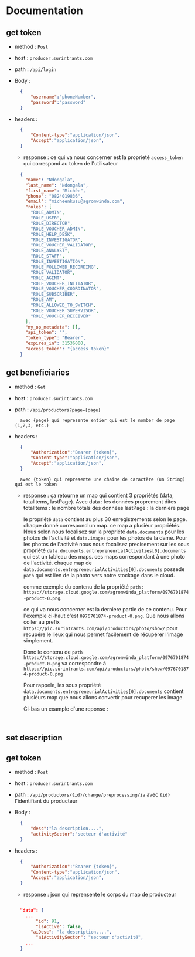 # Documentation

## get token
- method : `Post`
- host : `producer.surintrants.com`
- path : `/api/login`
- Body :
  ```json
    {
        "username":"phoneNumber",
        "password":"password"
    }

  ```
  
- headers :
  ```json
    {
        "Content-type":"application/json",
        "Accept":"application/json",
    }

  ```

  - response :
  ce qui va nous concerner est la proprieté `access_token` qui correspond au token de l'utilisateur
  ```json
    {
      "name": "Ndongala",
      "last_name": "Ndongala",
      "first_name": "Michée",
      "phone": "0824019836",
      "email": "micheenkusu@agromwinda.com",
      "roles": [
        "ROLE_ADMIN",
        "ROLE_USER",
        "ROLE_DIRECTOR",
        "ROLE_VOUCHER_ADMIN",
        "ROLE_HELP_DESK",
        "ROLE_INVESTIGATOR",
        "ROLE_VOUCHER_VALIDATOR",
        "ROLE_ANALYST",
        "ROLE_STAFF",
        "ROLE_INVESTIGATION",
        "ROLE_FOLLOWED_RECORDING",
        "ROLE_VALIDATOR",
        "ROLE_AGENT",
        "ROLE_VOUCHER_INITIATOR",
        "ROLE_VOUCHER_COORDINATOR",
        "ROLE_SUBSCRIBER",
        "ROLE_AM",
        "ROLE_ALLOWED_TO_SWITCH",
        "ROLE_VOUCHER_SUPERVISOR",
        "ROLE_VOUCHER_RECEIVER"
      ],
      "my_op_metadata": [],
      "api_token": "",
      "token_type": "Bearer",
      "expires_in": 31536000,
      "access_token": "{access_token}"
    }
  ```

## get beneficiaries
- method : `Get`
- host : `producer.surintrants.com`
- path : `/api/productors?page={page}`
  ```
    avec {page} qui represente entier qui est le nomber de page (1,2,3, etc.)

  ```
- headers :
  ```json
    {
        "Authorization":"Bearer {token}",
        "Content-type":"application/json",
        "Accept":"application/json",
    }

  ```
  ```
    avec {token} qui represente une chaine de caractère (un String) qui est le token

  ```

  - response :
  ça retourne un map qui contient 3 propriétés (data, totalItems, lastPage).
  Avec 
    data : les données proprement dites
    totalItems : le nombre totals des données
    lastPage : la derniere page

    le propriété `data` contient au plus 30 enregistrements selon le page. chaque donné correspond un map. ce map a plusièur propriétés.
    Nous selon nous focalisez sur la propriété `data.documents` pour les photos de l'activité et `data.images` pour les photos de la dame.
    Pour les photos de l'activité nous nous focalisez precisement sur les sous propriété `data.documents.entrepreneurialActivities[0].documents` qui est un tableau des maps. ces maps correspondant à une photo de l'activité. chaque map de `data.documents.entrepreneurialActivities[0].documents` possede 
    `path` qui est lien de la photo vers notre stockage dans le cloud. 

    comme exemple du contenu de la propriété `path` : `https://storage.cloud.google.com/agromwinda_platform/0976701874-product-0.png`.

    ce qui va nous concerner est la derniere partie de ce contenu. Pour l'exemple ci-haut c'est `0976701874-product-0.png`. Que nous allons coller au 
    prefix `https://pic.surintrants.com/api/productors/photo/show/` pour recupére le lieux qui nous permet facilement de récupérer l'image simplement.

    Donc le contenu de `path` `https://storage.cloud.google.com/agromwinda_platform/0976701874-product-0.png` va correspondre à 
     `https://pic.surintrants.com/api/productors/photo/show/0976701874-product-0.png`

    Pour rappele, les sous propriété `data.documents.entrepreneurialActivities[0].documents` contient plusièurs map que nous allons convertir pour recuperer les image.

    Ci-bas un example d'une reponse :
    ```json
                

    ```
 ## set description

 ## get token
- method : `Post`
- host : `producer.surintrants.com`
- path : `/api/productors/{id}/change/preprocessing/ia`
  avec `{id}` l'identifiant du producteur
- Body :
  ```json
    {
        "desc":"la description....",
        "activitySector":"secteur d'activité"
    }

  ```
  
- headers :
  ```json
    {
        "Authorization":"Bearer {token}",
        "Content-type":"application/json",
        "Accept":"application/json",
    }

  ```

  - response :
  json qui reprensente le corps du map de producteur
  ```json

	"data": {
      ...
		  "id": 91,
		  "isActive": false,
    	"aiDesc": "la description....",
		  "aiActivitySector": "secteur d'activité",
      ...
    }
    
  ```